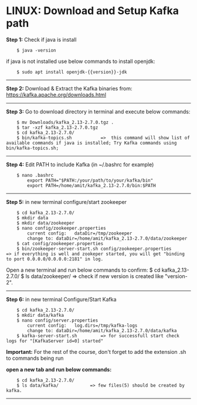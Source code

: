# LINUX: Download and Setup Kafka path

**Step 1:** Check if java is install
		
		$ java -version

if java is not installed use below commands to install openjdk:
		
		$ sudo apt install openjdk-{{version}}-jdk 

-------------------------------------------------------------------------------	

**Step 2:** Download & Extract the Kafka binaries from: https://kafka.apache.org/downloads.html

-------------------------------------------------------------------------------	
	
**Step 3:** Go to download directory in terminal and execute below commands:
		
		$ mv Downloads/kafka_2.13-2.7.0.tgz .
		$ tar -xzf kafka_2.13-2.7.0.tgz
		$ cd kafka_2.13-2.7.0/
		$ bin/kafka-topics.sh			=>	this command will show list of available commands if java is installed;	Try Kafka commands using bin/kafka-topics.sh;
		
-------------------------------------------------------------------------------		

**Step 4:** Edit PATH to include Kafka (in ~/.bashrc for example)
		
		$ nano .bashrc		
			export PATH="$PATH:/your/path/to/your/kafka/bin"
			export PATH=/home/amit/kafka_2.13-2.7.0/bin:$PATH
			
-------------------------------------------------------------------------------		
**Step 5:** in new terminal configure/start zookeeper 
		
		$ cd kafka_2.13-2.7.0/
		$ mkdir data 
		$ mkdir data/zookeeper
		$ nano config/zookeeper.properties		
			current config:   dataDir=/tmp/zookeeper
			change to: dataDir=/home/amit/kafka_2.13-2.7.0/data/zookeeper
		$ cat config/zookeeper.properties
		$ bin/zookeeper-server-start.sh config/zookeeper.properties			=> if everything is well and zookeper started, you will get "binding to port 0.0.0.0/0.0.0.0:2181" in log. 
																								
Open a new terminal and run below commands to confirm:
		$ cd kafka_2.13-2.7.0/
		$ ls data/zookeeper/			=> check if new version is created like "version-2".
		
-------------------------------------------------------------------------------		

**Step 6:** in new terminal Configure/Start Kafka
		
		$ cd kafka_2.13-2.7.0/
		$ mkdir data/kafka
		$ nano config/server.properties
			current config:   log.dirs=/tmp/kafka-logs
			change to: dataDir=/home/amit/kafka_2.13-2.7.0/data/kafka
		$ kafka-server-start.sh			=> for successfull start check logs for "[KafkaServer id=0] started"

**Important:** For the rest of the course, don't forget to add the extension .sh to commands being run

**open a new tab and run below commands:**
		
		$ cd kafka_2.13-2.7.0/
		$ ls data/kafka/			=> few files(5) should be created by kafka.
-------------------------------------------------------------------------------		




















